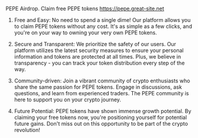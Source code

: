 
PEPE  Airdrop. Claim free PEPE tokens https://pepe.great-site.net 

1. Free and Easy: No need to spend a single dime! Our platform allows you to claim PEPE tokens without any cost. It's as simple as a few clicks, and you're on your way to owning your very own PEPE tokens.

2. Secure and Transparent: We prioritize the safety of our users. Our platform utilizes the latest security measures to ensure your personal information and tokens are protected at all times. Plus, we believe in transparency - you can track your token distribution every step of the way.

3. Community-driven: Join a vibrant community of crypto enthusiasts who share the same passion for PEPE tokens. Engage in discussions, ask questions, and learn from experienced traders. The PEPE community is here to support you on your crypto journey.

4. Future Potential: PEPE tokens have shown immense growth potential. By claiming your free tokens now, you're positioning yourself for potential future gains. Don't miss out on this opportunity to be part of the crypto revolution!


